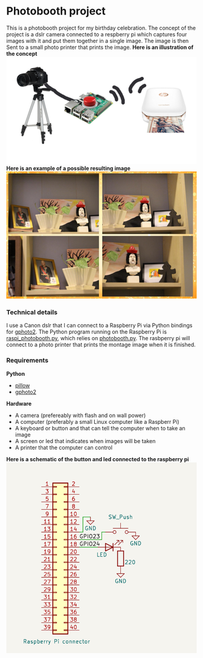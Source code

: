 # Photobooth project

This is a photobooth project for my birthday celebration.
The concept of the project is a dslr camera connected to a respberry pi which captures four images with it and put them together in a single image. The image is then Sent to a small photo printer that prints the image.
**Here is an illustration of the concept**
![illustration of concept](./example_images/concept_illustration.png)
**Here is an example of a possible resulting image**
![result example](./example_images/montage_example.jpg)

### Technical details

I use a Canon dslr that I can connect to a Raspberry Pi via Python bindings for [gphoto2](http://gphoto.org/). The Python program running on the Raspberry Pi is [raspi_photobooth.py](./raspi_photobooth.py), which relies on [photobooth.py](./photobooth.py). The rasbperry pi will connect to a photo printer that prints the montage image when it is finished.

### Requirements

**Python**
- [pillow](https://pypi.org/project/pillow/)
- [gphoto2](https://pypi.org/project/gphoto2/)

**Hardware**
- A camera
(prefereably with flash and on wall power)
- A computer
(preferably a small Linux computer like a Raspberr Pi)
- A keyboard or button and that can tell the computer when to take an image
- A screen or led that indicates when images will be taken
- A printer that the computer can control

**Here is a schematic of the button and led connected to the raspberry pi**
![raspberry pi connection diagram](./example_images/schematic.png)